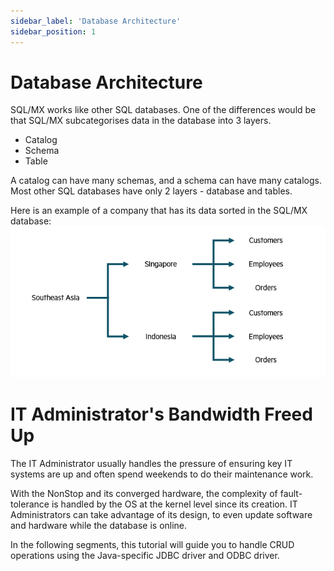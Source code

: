 ```yaml
---
sidebar_label: 'Database Architecture'
sidebar_position: 1
---
```


# Database Architecture

SQL/MX works like other SQL databases. One of the differences would be that SQL/MX subcategorises data in the database into 3 layers.
- Catalog
- Schema
- Table

A catalog can have many schemas, and a schema can have many catalogs. Most other SQL databases have only 2 layers - database and tables.

Here is an example of a company that has its data sorted in the SQL/MX database:
![Catalog Schema](/img/catalogschema.PNG)

# IT Administrator's Bandwidth Freed Up

The IT Administrator usually handles the pressure of ensuring key IT systems are up and often spend weekends to do their maintenance work. 

With the NonStop and its converged hardware, the complexity of fault-tolerance is handled by the OS at the kernel level since its creation. IT Administrators can take advantage of its design, to even update software and hardware while the database is online.

In the following segments, this tutorial will guide you to handle CRUD operations using the Java-specific JDBC driver and ODBC driver.
